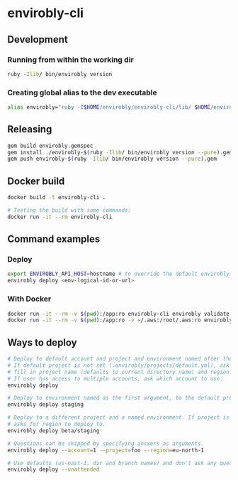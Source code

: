 # envirobly-cli

## Development

### Running from within the working dir

```sh
ruby -Ilib/ bin/envirobly version
```

### Creating global alias to the dev executable

```sh
alias envirobly="ruby -I$HOME/envirobly/envirobly-cli/lib/ $HOME/envirobly/envirobly-cli/bin/envirobly"
```

## Releasing

```sh
gem build envirobly.gemspec
gem install ./envirobly-$(ruby -Ilib/ bin/envirobly version --pure).gem --no-document
gem push envirobly-$(ruby -Ilib/ bin/envirobly version --pure).gem
```

## Docker build

```sh
docker build -t envirobly-cli .

# Testing the build with some commands:
docker run -it --rm envirobly-cli
```

## Command examples

### Deploy

```sh
export ENVIROBLY_API_HOST=hostname # to override the default envirobly.com
envirobly deploy <env-logical-id-or-url>
```

### With Docker

```sh
docker run -it --rm -v $(pwd):/app:ro envirobly-cli envirobly validate
docker run -it --rm -v $(pwd):/app:ro -v ~/.aws:/root/.aws:ro envirobly-cli envirobly push <s3-region> <s3-bucket>
```

## Ways to deploy

```sh
# Deploy to default account and project and environment named after the current branch.
# If default project is not set (.envirobly/projects/default.yml), ask to
# fill in project name (defaults to current directory name) and region.
# If user has access to multiple accounts, ask which account to use.
envirobly deploy

# Deploy to environment named as the first argument, to the default project.
envirobly deploy staging

# Deploy to a different project and a named environment. If project is not configured,
# asks for region to deploy to.
envirobly deploy beta/staging

# Questions can be skipped by specifying answers as arguments.
envirobly deploy --account=1 --project=foo --region=eu-north-1

# Use defaults (us-east-1, dir and branch names) and don't ask any questions (for CIs).
envirobly deploy --unattended
```
